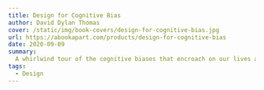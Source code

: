 ```yaml
---
title: Design for Cognitive Bias
author: David Dylan Thomas 
cover: /static/img/book-covers/design-for-cognitive-bias.jpg
url: https://abookapart.com/products/design-for-cognitive-bias
date: 2020-09-09
summary:
  A whirlwind tour of the cognitive biases that encroach on our lives and our work, and tips to start designing more consciously.
tags:
  - Design
---
```

